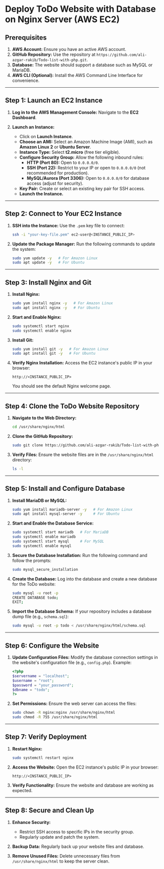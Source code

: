 # Deploy ToDo Website with Database on Nginx Server (AWS EC2)

## Prerequisites

1. **AWS Account:** Ensure you have an active AWS account.
2. **GitHub Repository:** Use the repository at `https://github.com/ali-azgar-rakib/Todo-list-with-php.git`.
3. **Database:** The website should support a database such as MySQL or MariaDB.
4. **AWS CLI (Optional):** Install the AWS Command Line Interface for convenience.

---

## Step 1: Launch an EC2 Instance

1. **Log in to the AWS Management Console:**
   Navigate to the **EC2 Dashboard**.

2. **Launch an Instance:**
   - Click on **Launch Instance**.
   - **Choose an AMI:** Select an Amazon Machine Image (AMI), such as **Amazon Linux 2** or **Ubuntu Server**.
   - **Instance Type:** Select **t2.micro** (free tier eligible).
   - **Configure Security Group:** Allow the following inbound rules:
     - **HTTP (Port 80):** Open to `0.0.0.0/0`.
     - **SSH (Port 22):** Restrict to your IP or open to `0.0.0.0/0` (not recommended for production).
     - **MySQL/Aurora (Port 3306):** Open to `0.0.0.0/0` for database access (adjust for security).
   - **Key Pair:** Create or select an existing key pair for SSH access.
   - **Launch the Instance.**

---

## Step 2: Connect to Your EC2 Instance

1. **SSH into the Instance:**
   Use the `.pem` key file to connect:
   ```bash
   ssh -i "your-key-file.pem" ec2-user@<INSTANCE_PUBLIC_IP>
   ```

2. **Update the Package Manager:**
   Run the following commands to update the system:
   ```bash
   sudo yum update -y   # For Amazon Linux
   sudo apt update -y   # For Ubuntu
   ```

---

## Step 3: Install Nginx and Git

1. **Install Nginx:**
   ```bash
   sudo yum install nginx -y   # For Amazon Linux
   sudo apt install nginx -y   # For Ubuntu
   ```

2. **Start and Enable Nginx:**
   ```bash
   sudo systemctl start nginx
   sudo systemctl enable nginx
   ```

3. **Install Git:**
   ```bash
   sudo yum install git -y   # For Amazon Linux
   sudo apt install git -y   # For Ubuntu
   ```

4. **Verify Nginx Installation:**
   Access the EC2 instance's public IP in your browser:
   ```
   http://<INSTANCE_PUBLIC_IP>
   ```
   You should see the default Nginx welcome page.

---

## Step 4: Clone the ToDo Website Repository

1. **Navigate to the Web Directory:**
   ```bash
   cd /usr/share/nginx/html
   ```

2. **Clone the GitHub Repository:**
   ```bash
   sudo git clone https://github.com/ali-azgar-rakib/Todo-list-with-php.git .
   ```

3. **Verify Files:**
   Ensure the website files are in the `/usr/share/nginx/html` directory:
   ```bash
   ls -l
   ```

---

## Step 5: Install and Configure Database

1. **Install MariaDB or MySQL:**
   ```bash
   sudo yum install mariadb-server -y   # For Amazon Linux
   sudo apt install mysql-server -y     # For Ubuntu
   ```

2. **Start and Enable the Database Service:**
   ```bash
   sudo systemctl start mariadb   # For MariaDB
   sudo systemctl enable mariadb
   sudo systemctl start mysql     # For MySQL
   sudo systemctl enable mysql
   ```

3. **Secure the Database Installation:**
   Run the following command and follow the prompts:
   ```bash
   sudo mysql_secure_installation
   ```

4. **Create the Database:**
   Log into the database and create a new database for the ToDo website:
   ```bash
   sudo mysql -u root -p
   CREATE DATABASE todo;
   EXIT;
   ```

5. **Import the Database Schema:**
   If your repository includes a database dump file (e.g., `schema.sql`):
   ```bash
   sudo mysql -u root -p todo < /usr/share/nginx/html/schema.sql
   ```

---

## Step 6: Configure the Website

1. **Update Configuration Files:**
   Modify the database connection settings in the website's configuration file (e.g., `config.php`). Example:
   ```php
   <?php
   $servername = "localhost";
   $username = "root";
   $password = "your_password";
   $dbname = "todo";
   ?>
   ```

2. **Set Permissions:**
   Ensure the web server can access the files:
   ```bash
   sudo chown -R nginx:nginx /usr/share/nginx/html
   sudo chmod -R 755 /usr/share/nginx/html
   ```

---

## Step 7: Verify Deployment

1. **Restart Nginx:**
   ```bash
   sudo systemctl restart nginx
   ```

2. **Access the Website:**
   Open the EC2 instance's public IP in your browser:
   ```
   http://<INSTANCE_PUBLIC_IP>
   ```

3. **Verify Functionality:**
   Ensure the website and database are working as expected.

---

## Step 8: Secure and Clean Up

1. **Enhance Security:**
   - Restrict SSH access to specific IPs in the security group.
   - Regularly update and patch the system.

2. **Backup Data:**
   Regularly back up your website files and database.

3. **Remove Unused Files:**
   Delete unnecessary files from `/usr/share/nginx/html` to keep the server clean.
